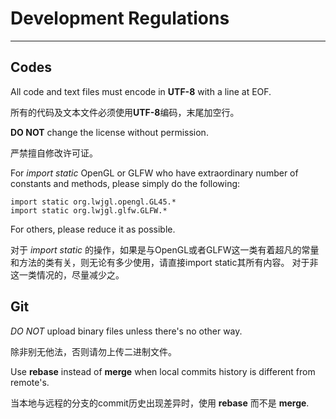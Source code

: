 # Development Regulations
---
## Codes
All code and text files must encode in **UTF-8** with a line at EOF.

所有的代码及文本文件必须使用**UTF-8**编码，末尾加空行。

**DO NOT** change the license without permission.

严禁擅自修改许可证。

For *import static* OpenGL or GLFW who have extraordinary number of constants and methods, please simply do the following:

	import static org.lwjgl.opengl.GL45.*
	import static org.lwjgl.glfw.GLFW.*

For others, please reduce it as possible.

对于 *import static* 的操作，如果是与OpenGL或者GLFW这一类有着超凡的常量和方法的类有关，则无论有多少使用，请直接import static其所有内容。
对于非这一类情况的，尽量减少之。

## Git
*DO NOT* upload binary files unless there's no other way.

除非别无他法，否则请勿上传二进制文件。

Use **rebase** instead of **merge** when local commits history is different from remote's.

当本地与远程的分支的commit历史出现差异时，使用 **rebase** 而不是 **merge**.
